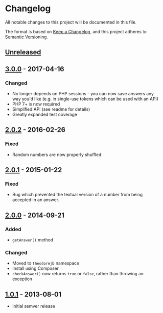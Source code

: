 # Changelog
All notable changes to this project will be documented in this file.

The format is based on [Keep a Changelog](https://keepachangelog.com/en/1.0.0/),
and this project adheres to [Semantic Versioning](https://semver.org/spec/v2.0.0.html).

## [Unreleased]

## [3.0.0] - 2017-04-16
### Changed
- No longer depends on PHP sessions - you can now save answers any way you'd like
  (e.g. in single-use tokens which can be used with an API)
- PHP 7+ is now required
- Simplified API (see readme for details)
- Greatly expanded test coverage

## [2.0.2] - 2016-02-26
### Fixed
- Random numbers are now properly shuffled

## [2.0.1] - 2015-01-22
### Fixed
- Bug which prevented the textual version of a number from being accepted in an answer.

## [2.0.0] - 2014-09-21
### Added
- `getAnswer()` method

### Changed
- Moved to `theodorejb` namespace
- Install using Composer
- `checkAnswer()` now returns `true` or `false`, rather than throwing an exception

## [1.0.1] - 2013-08-01
- Initial semver release

[Unreleased]: https://github.com/theodorejb/Responsive-Captcha/compare/v3.0.0...HEAD
[3.0.0]: https://github.com/theodorejb/Responsive-Captcha/compare/v2.0.2...v3.0.0
[2.0.2]: https://github.com/theodorejb/Responsive-Captcha/compare/v2.0.1...v2.0.2
[2.0.1]: https://github.com/theodorejb/Responsive-Captcha/compare/v2.0.0...v2.0.1
[2.0.0]: https://github.com/theodorejb/Responsive-Captcha/compare/v1.0.1...v2.0.0
[1.0.1]: https://github.com/theodorejb/Responsive-Captcha/tree/v1.0.1
